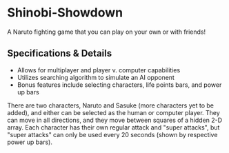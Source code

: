 # Shinobi-Showdown
A Naruto fighting game that you can play on your own or with friends!
  
## Specifications & Details
- Allows for multiplayer and player v. computer capabilities
- Utilizes searching algorithm to simulate an AI opponent
- Bonus features include selecting characters, life points bars, and power up bars

There are two characters, Naruto and Sasuke (more characters yet to be added), and either can be selected as 
the human or computer player. They can move in all directions, and they move between squares of a hidden 2-D array.
Each character has their own regular attack and "super attacks", 
but "super attacks" can only be used every 20 seconds (shown by respective power up bars).

   
   
  

  
